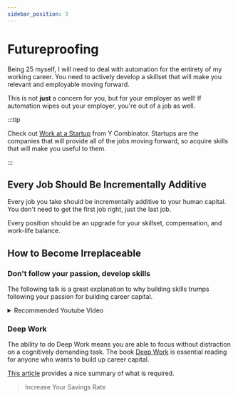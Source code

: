 ```yaml
---
sidebar_position: 3
---
```

# Futureproofing

Being 25 myself, I will need to deal with automation for the entirety of my working career. You need to actively develop a skillset that will make you relevant and employable moving forward.

This is not **just** a concern for you, but for your employer as well! If automation wipes out your employer, you're out of a job as well.

:::tip 

Check out [Work at a Startup](https://www.workatastartup.com/) from Y Combinator. Startups are the companies that will provide all of the jobs moving forward, so acquire skills that will make you useful to them.

:::

## Every Job Should Be Incrementally Additive

Every job you take should be incrementally additive to your human capital. You don't need to get the first job right, just the last job. 

Every position should be an upgrade for your skillset, compensation, and work-life balance.

## How to Become Irreplaceable

### Don't follow your passion, develop skills

The following talk is a great explanation to why building skills trumps following your passion for building career capital.

<details>
  <summary>Recommended Youtube Video</summary>
  <div>
    <iframe width="600" height="333" src="https://www.youtube.com/embed/qwOdU02SE0w" title="YouTube video player" frameborder="0" allow="accelerometer; autoplay; clipboard-write; encrypted-media; gyroscope; picture-in-picture" allowfullscreen></iframe>
  </div>
</details>

### Deep Work

The ability to do Deep Work means you are able to focus without distraction on a cognitively demanding task. The book [Deep Work](https://www.amazon.com/dp/B013UWFM52/ref=dp-kindle-redirect?_encoding=UTF8&btkr=1) is essential reading for anyone who wants to build up career capital. 

[This article](https://blog.doist.com/deep-work/) provides a nice summary of what is required.

>Increase Your Savings Rate